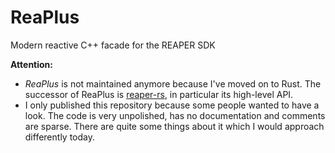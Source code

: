# ReaPlus

Modern reactive C++ facade for the REAPER SDK

__Attention:__
- _ReaPlus_ is not maintained anymore because I've moved on to Rust. The successor of ReaPlus is [reaper-rs](https://github.com/helgoboss/reaper-rs), in particular its high-level API.
- I only published this repository because some people wanted to have a look. The code is very unpolished, has no documentation and comments are sparse. There are quite some things about it which I would approach differently today.
